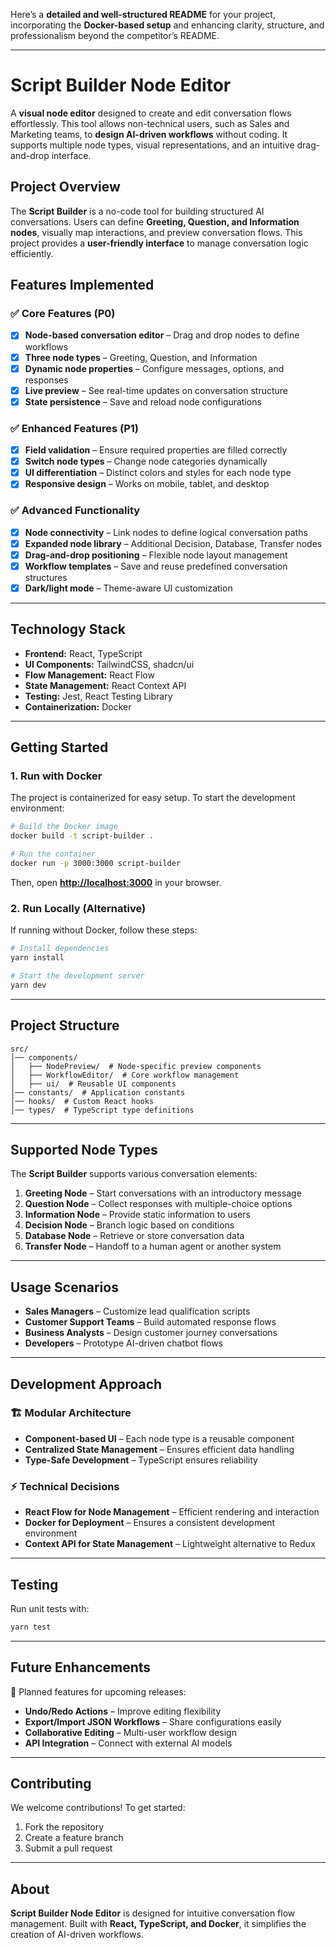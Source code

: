 Here’s a **detailed and well-structured README** for your project, incorporating the **Docker-based setup** and enhancing clarity, structure, and professionalism beyond the competitor’s README.  

---

# **Script Builder Node Editor**

A **visual node editor** designed to create and edit conversation flows effortlessly. This tool allows non-technical users, such as Sales and Marketing teams, to **design AI-driven workflows** without coding. It supports multiple node types, visual representations, and an intuitive drag-and-drop interface.

## **Project Overview**

The **Script Builder** is a no-code tool for building structured AI conversations. Users can define **Greeting, Question, and Information nodes**, visually map interactions, and preview conversation flows. This project provides a **user-friendly interface** to manage conversation logic efficiently.

## **Features Implemented**

### ✅ **Core Features (P0)**
- [x] **Node-based conversation editor** – Drag and drop nodes to define workflows  
- [x] **Three node types** – Greeting, Question, and Information  
- [x] **Dynamic node properties** – Configure messages, options, and responses  
- [x] **Live preview** – See real-time updates on conversation structure  
- [x] **State persistence** – Save and reload node configurations  

### ✅ **Enhanced Features (P1)**
- [x] **Field validation** – Ensure required properties are filled correctly  
- [x] **Switch node types** – Change node categories dynamically  
- [x] **UI differentiation** – Distinct colors and styles for each node type  
- [x] **Responsive design** – Works on mobile, tablet, and desktop  

### ✅ **Advanced Functionality**
- [x] **Node connectivity** – Link nodes to define logical conversation paths  
- [x] **Expanded node library** – Additional Decision, Database, Transfer nodes  
- [x] **Drag-and-drop positioning** – Flexible node layout management  
- [x] **Workflow templates** – Save and reuse predefined conversation structures  
- [x] **Dark/light mode** – Theme-aware UI customization  

---

## **Technology Stack**
- **Frontend:** React, TypeScript  
- **UI Components:** TailwindCSS, shadcn/ui  
- **Flow Management:** React Flow  
- **State Management:** React Context API  
- **Testing:** Jest, React Testing Library  
- **Containerization:** Docker  

---

## **Getting Started**

### **1. Run with Docker**
The project is containerized for easy setup. To start the development environment:  

```bash
# Build the Docker image
docker build -t script-builder .

# Run the container
docker run -p 3000:3000 script-builder
```

Then, open **[http://localhost:3000](http://localhost:3000)** in your browser.

### **2. Run Locally (Alternative)**
If running without Docker, follow these steps:

```bash
# Install dependencies
yarn install

# Start the development server
yarn dev
```

---

## **Project Structure**
```
src/
│── components/
│   ├── NodePreview/  # Node-specific preview components
│   ├── WorkflowEditor/  # Core workflow management
│   ├── ui/  # Reusable UI components
│── constants/  # Application constants
│── hooks/  # Custom React hooks
│── types/  # TypeScript type definitions
```

---

## **Supported Node Types**
The **Script Builder** supports various conversation elements:

1. **Greeting Node** – Start conversations with an introductory message  
2. **Question Node** – Collect responses with multiple-choice options  
3. **Information Node** – Provide static information to users  
4. **Decision Node** – Branch logic based on conditions  
5. **Database Node** – Retrieve or store conversation data  
6. **Transfer Node** – Handoff to a human agent or another system  

---

## **Usage Scenarios**
- **Sales Managers** – Customize lead qualification scripts  
- **Customer Support Teams** – Build automated response flows  
- **Business Analysts** – Design customer journey conversations  
- **Developers** – Prototype AI-driven chatbot flows  

---

## **Development Approach**
### **🏗️ Modular Architecture**
- **Component-based UI** – Each node type is a reusable component  
- **Centralized State Management** – Ensures efficient data handling  
- **Type-Safe Development** – TypeScript ensures reliability  

### **⚡ Technical Decisions**
- **React Flow for Node Management** – Efficient rendering and interaction  
- **Docker for Deployment** – Ensures a consistent development environment  
- **Context API for State Management** – Lightweight alternative to Redux  

---

## **Testing**
Run unit tests with:

```bash
yarn test
```

---

## **Future Enhancements**
🚀 Planned features for upcoming releases:
- **Undo/Redo Actions** – Improve editing flexibility  
- **Export/Import JSON Workflows** – Share configurations easily  
- **Collaborative Editing** – Multi-user workflow design  
- **API Integration** – Connect with external AI models  

---

## **Contributing**
We welcome contributions! To get started:  

1. Fork the repository  
2. Create a feature branch  
3. Submit a pull request  

---

## **About**
**Script Builder Node Editor** is designed for intuitive conversation flow management. Built with **React, TypeScript, and Docker**, it simplifies the creation of AI-driven workflows.


